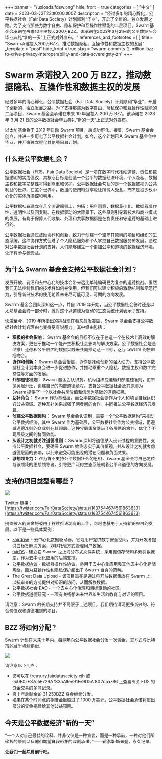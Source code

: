 +++
banner = "/uploads/fdsw.png"
hide_front = true
categories = [ "中文" ]
date = 2023-03-23T23:00:00.000Z
description = "经过多年的精心孵化，公平数据社会（Fair Data Society）计划顺利“毕业”，开启了全新的、独立发展之路。为了支持那些为数字自由、隐私保护和互操作性赋能的二层项目，Swarm基金会承诺在未来10年里投入200万BZZ。该承诺在2023年3月21日的公平数据社会毕业典礼“新的一天”上正式对外宣布。"
references_and_footnotes = [ ]
title = "Swarm承诺投入200万BZZ，推动数据隐私、互操作性和数据主权的发展"
_template = "post"
hide_front = true
slug = "swarm-commits-2-million-bzz-to-drive-privacy-interoperability-and-data-sovereignty-zh"
+++

# Swarm 承诺投入 200 万 BZZ，推动数据隐私、互操作性和数据主权的发展

经过多年的精心孵化，公平数据社会（Fair Data Society）计划顺利“毕业”，开启了全新的、独立发展之路。为了支持那些为数字自由、隐私保护和互操作性赋能的二层项目，Swarm 基金会承诺在未来 10 年里投入 200 万 BZZ。该承诺在 2023 年 3 月 21 日的公平数据社会毕业典礼“新的一天”上正式对外宣布。

以太坊基金会于 2019 年启动 Swarm 项目，后成功孵化。接着，Swarm 基金会创立，并进一步孵化了公平数据社会计划。如今，这个计划已从 Swarm 基金会中毕业，并开始独立孵化其他项目和计划。

## 什么是公平数据社会？

公平数据社会（FDS，Fair Data Society）是一项在数字时代推动道德、责任和数据透明的实践倡议，其核心目标是创造一个公平的数据经济环境，个人隐私、数据主权和数字完整性将得到尊重和保护。公平数据社会勾勒的是一个数据被视为公共利益的世界。在这个世界中，数据的使用和分享能让所有人受益，而不是被少数中心化的实体所操控和利用。

公平数据社会建立在几个关键原则上，包括：用户同意、数据最小化、数据互操作性、透明性以及问责制。在数据驱动的大背景下，这些原则引导着技术和商业模式的发展，有助于保障人们收集、处理和共享数据都是在负责任和守道德的基础上进行的。

公平数据社会通过鼓励协作和创新，致力于创建一个坚守其原则的项目和组织的生态系统。这种协作方式促进了个人隐私服务和个人掌控自己数据服务的发展。通过对公平数据社会计划的支持，人们能够建立一个更加公平和道德的数据经济环境，让所有参与者受益。

## 为什么 Swarm 基金会支持公平数据社会计划？

发展开放、前沿和去中心化的技术会带来远比单纯编码更为复杂的道德挑战。虽然我们无法控制我们的技术将如何被使用，但我们可以建立积极的激励机制和示范行为，引导新兴技术的使用朝着未来尽可能可见、可期的方向发展。

Swarm 基金会团队深知这一点，并自 2019 年开始，当公平数据社会彼时还是以太坊基金会的一部分时，就对这个以道德为驱动的生态系统计划表示了支持。

快进至今，2019 年所指出的挑战现在看来愈发突显，Swarm 基金会支持公平数据社会计划的理由也变得更有说服力。其中缘由包括：

- **积极的社会影响：** Swarm 基金会的目标不仅在于创造一个在技术上高效的解决方案，更在于推动一个能产生积极社会影响的解决方案。公平数据社会是通过推广道德和公平层面的数据实践来共同推动这一目标，这与 Swarm 的使命相吻合。
- **协作和创新：** Swarm 基金会相信，协作是推动创新的强大动力。支持公平数据社会计划本身会进一步促进协作，并推动尊重个人隐私、数据主权和数字完整性等方面的发展。
- **外部道德准则：** Swarm 基金会认识到，机构组织应遵循外部道德准则，而不是另起炉灶，创建自己的内部道德章程。支持公平数据社会及其原则为 Swarm 提供了一个以社会共享价值和信念为基础的道德框架。
- **互补角色：** Swarm 作为基础层，而公平数据社会则作为个人和项目自我组织的公共领域。这种互补关系加强了两者间的合作，共同推进公平数据经济的发展。
- **创建公平数据架构：** Swarm 基金会认识到，需要一个“公平数据架构”来推动公平数据经济，其中 Swarm 作为基础层，公平数据社会作为公共领域，而遵循道德准则的企业则在其顶层。这种分层策略促进了各层间的合作，优化了不同层级之间的协同效能。
- **从设计之初就关注道德准则：** Swarm 深知将道德纳入设计过程的重要性。支持公平数据社会，要确保 Swarm 始终忠实于其价值观，并从设计之初就考虑道德层面的影响，以此来避免可能出现的潜在问题和负面效果。
- **思想领导力：** 作为首个支持公平数据社会的组织，Swarm 基金会将自己定位为该领域的思想领导者，引导更广泛的生态系统朝着公平和道德的方向发展。

## 支持的项目类型有哪些？

![](/uploads/screenshot-2023-03-24-at-10-05-58.png)

Twitter 链接：[https://twitter.com/FairDataSociety/status/1637544674561863683](https://twitter.com/FairDataSociety/status/1637544674561863683)

捐赠投入的资金将被用于持续推进现有的工作，同时也将用于支持新的项目的发展。以下是一些具体案例：

- [Fairdrive](https://fairdrive.io/) - 去中心化数据驱动器，它为用户提供数字安全空间，并为开发者提供白标签解决方案，以非托管方式管理用户数据。
- [fairOS](https://docs.fairos.fairdatasociety.org/docs/) - 建立在 Swarm 之上的分布式文件系统，采用键值存储和多索引数据库，作为去中心化应用的后端支撑。
- [公平数据协议](https://fdp.fairdatasociety.org/) - 数据互操作性协议，适用于去中心化应用和其他去中心化存储网络，因为互操作性和隐私保护超出了 Swarm 自身的范畴。
- The Great Data Upload - 该项目旨在是通过将开放数据集放在 Swarm 上，以抗审查的方式提供对知识的访问，从而解放数据。
- 公平数据社会 DAO - 一个去中心化治理和目标驱动的社区。
- 公平数据道德研究 - 一项有关畅想未来世界和生活的教育与对话的项目。

请注意：Swarm 的长期支持并不局限于上述项目，我们期待涌现更多新兴的、符合价值观和道德准则的项目。

## BZZ 将如何分配？

Swarm 计划在未来十年内，每两年向公平数据社会分发一次资金，其方式与比特币的减半机制相似。

![](/uploads/screenshot-2023-03-24-at-09-28-32.png)

请注意以下几点：

- 您可以在 treasury.fairdatasociety.eth 或 0x0B05F37c5E729A783aA9ee91Fe9D5Af802c5a786 上查看有关 FDS 的资金交易的多签记录。
- 第十年后剩余的 31,250BZZ 将会继续分发。
- 如果在某个时间点的捐赠金额超过了 1000 万美元，公平数据社会承诺将超出部分的资金捐赠给其他公益项目。

## 今天是公平数据经济“新的一天”

“一个人对自己最佳的诠释，并非仅仅是一种宣言，而是一种承诺，一种对他们所珍视的原则以及他们期望自我形象的深刻承诺。”——爱德华·斯诺登，永久记录。

**让我们一起并肩前行吧。**

